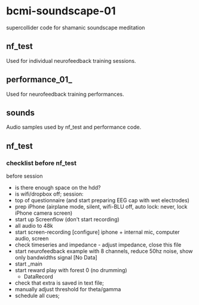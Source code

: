 # bcmi-soundscape-01
supercollider code for shamanic soundscape meditation

## nf_test
Used for individual neurofeedback training sessions. 

## performance_01_
Used for neurofeedback training performances. 

## sounds
Audio samples used by nf_test and performance code. 


## nf_test
### checklist before nf_test
before session
- is there enough space on the hdd?
- is wifi/dropbox off;
session:
- top of questionnaire (and start preparing EEG cap with wet electrodes)
- prep iPhone (airplane mode, silent, wifi-BLU off, auto lock: never, lock iPhone camera screen)
- start up Screenflow (don't start recording)
- all audio to 48k
- start screen-recording [configure] iphone + internal mic, computer audio, screen
- check timeseries and impedance - adjust impedance, close this file
- start neurofeedback example with 8 channels, reduce 50hz noise, show only bandwidths signal [No Data]
- start _main
- start reward play with forest 0 (no drumming)
	+ DataRecord
- check that extra is saved in text file;
- manually adjust threshold for theta/gamma
- schedule all cues;

